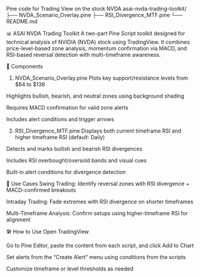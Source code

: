 Pine code for Trading View on the stock NVDA
asai-nvda-trading-toolkit/
├── NVDA_Scenario_Overlay.pine
├── RSI_Divergence_MTF.pine
└── README.md

📊 ASAI NVDA Trading Toolkit
A two-part Pine Script toolkit designed for technical analysis of NVIDIA (NVDA) stock using TradingView. It combines price-level-based zone analysis, momentum confirmation via MACD, and RSI-based reversal detection with multi-timeframe awareness.

🧩 Components
1. NVDA_Scenario_Overlay.pine
Plots key support/resistance levels from $84 to $138

Highlights bullish, bearish, and neutral zones using background shading

Requires MACD confirmation for valid zone alerts

Includes alert conditions and trigger arrows

2. RSI_Divergence_MTF.pine
Displays both current timeframe RSI and higher timeframe RSI (default: Daily)

Detects and marks bullish and bearish RSI divergences

Includes RSI overbought/oversold bands and visual cues

Built-in alert conditions for divergence detection

🔔 Use Cases
Swing Trading: Identify reversal zones with RSI divergence + MACD-confirmed breakouts

Intraday Trading: Fade extremes with RSI divergence on shorter timeframes

Multi-Timeframe Analysis: Confirm setups using higher-timeframe RSI for alignment

🛠 How to Use
Open TradingView

Go to Pine Editor, paste the content from each script, and click Add to Chart

Set alerts from the “Create Alert” menu using conditions from the scripts

Customize timeframe or level thresholds as needed
